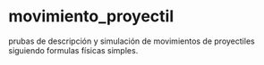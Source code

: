# movimiento_proyectil
prubas de descripción y simulación de movimientos de proyectiles siguiendo formulas físicas simples.
